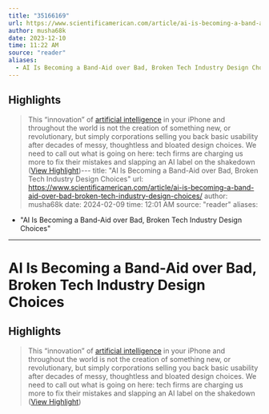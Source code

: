 ```yaml
---
title: "35166169"
url: https://www.scientificamerican.com/article/ai-is-becoming-a-band-aid-over-bad-broken-tech-industry-design-choices/
author: musha68k
date: 2023-12-10
time: 11:22 AM
source: "reader"
aliases:
  - AI Is Becoming a Band-Aid over Bad, Broken Tech Industry Design Choices
---
```

## Highlights
> This “innovation” of [artificial intelligence](https://www.scientificamerican.com/article/how-can-we-trust-ai-if-we-dont-know-how-it-works/) in your iPhone and throughout the world is not the creation of something new, or revolutionary, but simply corporations selling you back basic usability after decades of messy, thoughtless and bloated design choices. We need to call out what is going on here: tech firms are charging us more to fix their mistakes and slapping an AI label on the shakedown ([View Highlight](https://read.readwise.io/read/01hh1qzk6jw4fzmjbp64j79njk))---
title: "AI Is Becoming a Band-Aid over Bad, Broken Tech Industry Design Choices"
url: https://www.scientificamerican.com/article/ai-is-becoming-a-band-aid-over-bad-broken-tech-industry-design-choices/
author: musha68k
date: 2024-02-09
time: 12:01 AM
source: "reader"
aliases:
  - "AI Is Becoming a Band-Aid over Bad, Broken Tech Industry Design Choices"
---
# AI Is Becoming a Band-Aid over Bad, Broken Tech Industry Design Choices

## Highlights
> This “innovation” of [artificial intelligence](https://www.scientificamerican.com/article/how-can-we-trust-ai-if-we-dont-know-how-it-works/) in your iPhone and throughout the world is not the creation of something new, or revolutionary, but simply corporations selling you back basic usability after decades of messy, thoughtless and bloated design choices. We need to call out what is going on here: tech firms are charging us more to fix their mistakes and slapping an AI label on the shakedown ([View Highlight](https://read.readwise.io/read/01hh1qzk6jw4fzmjbp64j79njk))


